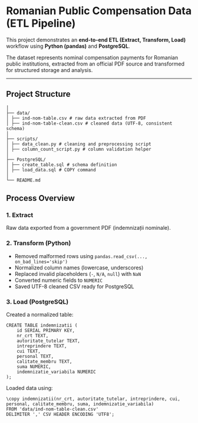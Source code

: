 # Romanian Public Compensation Data (ETL Pipeline)

This project demonstrates an **end-to-end ETL (Extract, Transform, Load)** workflow using **Python (pandas)** and **PostgreSQL**.

The dataset represents nominal compensation payments for Romanian public institutions, extracted from an official PDF source and transformed for structured storage and analysis.

---

## Project Structure

```
│
├── data/
│ ├── ind-nom-table.csv # raw data extracted from PDF
│ ├── ind-nom-table-clean.csv # cleaned data (UTF-8, consistent schema)
│
├── scripts/
│ ├── data_clean.py # cleaning and preprocessing script
│ ├── column_count_script.py # column validation helper
│
├── PostgreSQL/
│ ├── create_table.sql # schema definition
│ ├── load_data.sql # COPY command
│
└── README.md
```

## Process Overview

### 1. Extract
Raw data exported from a government PDF (indemnizații nominale).

### 2. Transform (Python)
- Removed malformed rows using `pandas.read_csv(..., on_bad_lines='skip')`
- Normalized column names (lowercase, underscores)
- Replaced invalid placeholders (`-`, `N/A`, `null`) with `NaN`
- Converted numeric fields to `NUMERIC`
- Saved UTF-8 cleaned CSV ready for PostgreSQL

### 3. Load (PostgreSQL)
Created a normalized table:

```
CREATE TABLE indemnizatii (
    id SERIAL PRIMARY KEY,
    nr_crt TEXT,
    autoritate_tutelar TEXT,
    intreprindere TEXT,
    cui TEXT,
    personal TEXT,
    calitate_membru TEXT,
    suma NUMERIC,
    indemnizatie_variabila NUMERIC
);
```

Loaded data using:
```
\copy indemnizatii(nr_crt, autoritate_tutelar, intreprindere, cui, personal, calitate_membru, suma, indemnizatie_variabila)
FROM 'data/ind-nom-table-clean.csv'
DELIMITER ',' CSV HEADER ENCODING 'UTF8';
